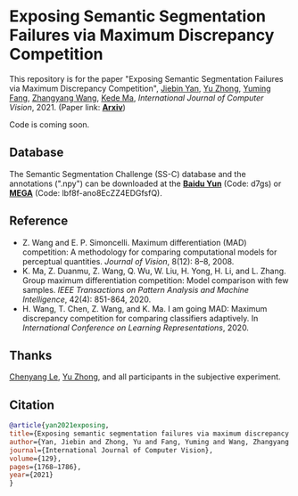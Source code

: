 # Exposing Semantic Segmentation Failures via Maximum Discrepancy Competition

This repository is for the paper "Exposing Semantic Segmentation Failures via Maximum Discrepancy Competition",
[Jiebin Yan](https://github.com/QTJiebin), [Yu Zhong](https://github.com/zhy1887996acm), [Yuming Fang](http://sim.jxufe.cn/JDMKL/ymfang.html), [Zhangyang Wang](https://vita-group.github.io/group.html), [Kede Ma](https://kedema.org/), *International Journal of Computer Vision*, 2021. (Paper link: [**Arxiv**](https://arxiv.org/abs/2103.00259))

Code is coming soon.

## Database
The Semantic Segmentation Challenge (SS-C) database and the annotations (".npy") can be downloaded at the [**Baidu Yun**](https://pan.baidu.com/s/1adhYML0695eUSwdX5vSCDQ) (Code: d7gs) or [**MEGA**](https://mega.nz/folder/a9QjHawJ) (Code: lbf8f-ano8EcZZ4EDGfsfQ).

## Reference

- Z. Wang and E. P. Simoncelli. Maximum differentiation (MAD) competition: A methodology for comparing computational models for perceptual quantities. *Journal of Vision*, 8(12): 8–8, 2008.
- K. Ma, Z. Duanmu, Z. Wang, Q. Wu, W. Liu, H. Yong, H. Li, and L. Zhang. Group maximum differentiation competition: Model comparison with few samples. *IEEE Transactions on Pattern Analysis and Machine Intelligence*, 42(4): 851-864, 2020.
- H. Wang, T. Chen, Z. Wang, and K. Ma. I am going MAD: Maximum discrepancy competition for comparing classifiers adaptively. In *International Conference on Learning Representations*, 2020.

## Thanks
[Chenyang Le](https://leshier.github.io), [Yu Zhong](https://github.com/zhy1887996acm), and all participants in the subjective experiment.

## Citation
```bibtex
@article{yan2021exposing,
title={Exposing semantic segmentation failures via maximum discrepancy competition},
author={Yan, Jiebin and Zhong, Yu and Fang, Yuming and Wang, Zhangyang and Ma, Kede},
journal={International Journal of Computer Vision},
volume={129},
pages={1768–1786},
year={2021}
}


